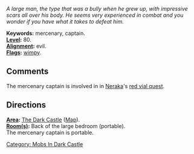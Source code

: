 *A large man, the type that was a bully when he grew up, with impressive
scars all over his body. He seems very experienced in combat and you
wonder if you have what it takes to defeat him.*

**Keywords:** mercenary, captain.  
**[Level](Level.md "wikilink"):** 80.  
**[Alignment](Alignment.md "wikilink"):** evil.  
**[Flags](:Category:_Mob_Types.md "wikilink"):**
[wimpy](Wimpy_Mobs.md "wikilink").  

## Comments

The mercenary captain is involved in in
[Neraka](:Category:_Neraka.md "wikilink")'s [red vial
quest](Red_Vial_Quest.md "wikilink").

## Directions

**[Area](:Category:_Areas.md "wikilink"):** [The Dark
Castle](:Category:_Dark_Castle.md "wikilink")
([Map](Dark_Castle_Map.md "wikilink")).  
**[Room(s)](:Category:_Rooms.md "wikilink"):** Back of the large bedroom
(portable).  
The mercenary captain is portable.  

[Category: Mobs In Dark
Castle](Category:_Mobs_In_Dark_Castle "wikilink")

